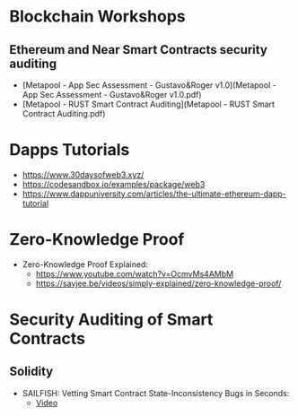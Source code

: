 # Blockchain Workshops

## Ethereum and Near Smart Contracts security auditing

* [Metapool - App Sec Assessment - Gustavo&Roger v1.0](Metapool - App Sec Assessment - Gustavo&Roger v1.0.pdf)
* [Metapool - RUST Smart Contract Auditing](Metapool - RUST Smart Contract Auditing.pdf)


# Dapps Tutorials

* https://www.30daysofweb3.xyz/
* https://codesandbox.io/examples/package/web3
* https://www.dappuniversity.com/articles/the-ultimate-ethereum-dapp-tutorial

# Zero-Knowledge Proof

- Zero-Knowledge Proof Explained:
  * https://www.youtube.com/watch?v=OcmvMs4AMbM
  * https://savjee.be/videos/simply-explained/zero-knowledge-proof/

# Security Auditing of Smart Contracts 

## Solidity

- SAILFISH: Vetting Smart Contract State-Inconsistency Bugs in Seconds:
  * [Video](https://www.youtube.com/watch?v=L7rxQzr7_0E)
  